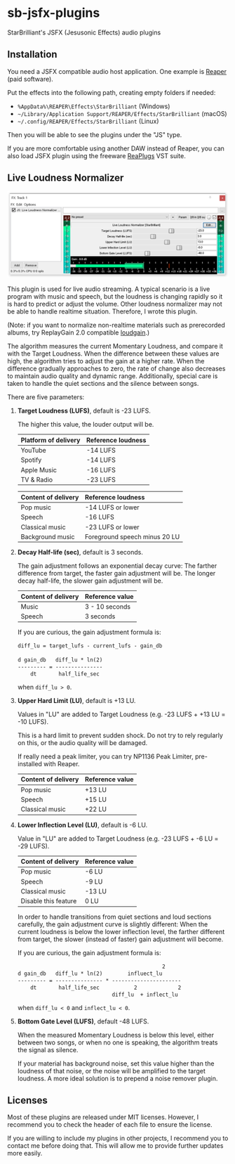 # sb-jsfx-plugins
StarBrilliant's JSFX (Jesusonic Effects) audio plugins

## Installation

You need a JSFX compatible audio host application. One example is [Reaper](https://www.reaper.fm) (paid software).

Put the effects into the following path, creating empty folders if needed:
- `%AppData%\REAPER\Effects\StarBrilliant` (Windows)
- `~/Library/Application Support/REAPER/Effects/StarBrilliant` (macOS)
- `~/.config/REAPER/Effects/StarBrilliant` (Linux)

Then you will be able to see the plugins under the "JS" type.

If you are more comfortable using another DAW instead of Reaper, you can also load JSFX plugin using the freeware [ReaPlugs](https://www.reaper.fm/reaplugs/) VST suite.

## Live Loudness Normalizer

![Screenshot](screenshots/Live%20Loudness%20Normalizer.png)

This plugin is used for live audio streaming. A typical scenario is a live program with music and speech, but the loudness is changing rapidly so it is hard to predict or adjust the volume. Other loudness normalizer may not be able to handle realtime situation. Therefore, I wrote this plugin.

(Note: if you want to normalize non-realtime materials such as prerecorded albums, try ReplayGain 2.0 compatible [loudgain](https://github.com/Moonbase59/loudgain).)

The algorithm measures the current Momentary Loudness, and compare it with the Target Loudness. When the difference between these values are high, the algorithm tries to adjust the gain at a higher rate. When the difference gradually approaches to zero, the rate of change also decreases to maintain audio quality and dynamic range. Additionally, special care is taken to handle the quiet sections and the silence between songs.

There are five parameters:

1. **Target Loudness (LUFS)**, default is -23 LUFS.

   The higher this value, the louder output will be.

   | Platform of delivery | Reference loudness |
   |----------------------|--------------------|
   | YouTube              | -14 LUFS           |
   | Spotify              | -14 LUFS           |
   | Apple Music          | -16 LUFS           |
   | TV & Radio           | -23 LUFS           |

   | Content of delivery  | Reference loudness            |
   |----------------------|-------------------------------|
   | Pop music            | -14 LUFS or lower             |
   | Speech               | -16 LUFS                      |
   | Classical music      | -23 LUFS or lower             |
   | Background music     | Foreground speech minus 20 LU |

2. **Decay Half-life (sec)**, default is 3 seconds.

   The gain adjustment follows an exponential decay curve: The farther difference from target, the faster gain adjustment will be. The longer decay half-life, the slower gain adjustment will be.

   | Content of delivery  | Reference value |
   |----------------------|-----------------|
   | Music                | 3 - 10 seconds  |
   | Speech               | 3 seconds       |

   If you are curious, the gain adjustment formula is:
   ```
   diff_lu = target_lufs - current_lufs - gain_db

   d gain_db   diff_lu * ln(2)
   --------- = ---------------
       dt       half_life_sec
   ```
   when `diff_lu > 0`.

3. **Upper Hard Limit (LU)**, default is +13 LU.

   Values in "LU" are added to Target Loudness (e.g. -23 LUFS + +13 LU = -10 LUFS).

   This is a hard limit to prevent sudden shock. Do not try to rely regularly on this, or the audio quality will be damaged.

   If really need a peak limiter, you can try NP1136 Peak Limiter, pre-installed with Reaper.

   | Content of delivery  | Reference value |
   |----------------------|-----------------|
   | Pop music            | +13 LU          |
   | Speech               | +15 LU          |
   | Classical music      | +22 LU          |

4. **Lower Inflection Level (LU)**, default is -6 LU.

   Value in "LU" are added to Target Loudness (e.g. -23 LUFS + -6 LU = -29 LUFS).

   | Content of delivery  | Reference value |
   |----------------------|-----------------|
   | Pop music            | -6 LU           |
   | Speech               | -9 LU           |
   | Classical music      | -13 LU          |
   | Disable this feature | 0 LU            |

   In order to handle transitions from quiet sections and loud sections carefully, the gain adjustment curve is slightly different: When the current loudness is below the lower inflection level, the farther different from target, the slower (instead of faster) gain adjustment will become.

   If you are curious, the gain adjustment formula is:
   ```
                                                 2
   d gain_db   diff_lu * ln(2)        influect_lu
   --------- = --------------- * ----------------------
       dt       half_life_sec           2             2
                                 diff_lu  + inflect_lu 
   ```
   when `diff_lu < 0` and `inflect_lu < 0`.

5. **Bottom Gate Level (LUFS)**, default -48 LUFS.

   When the measured Momentary Loudness is below this level, either between two songs, or when no one is speaking, the algorithm treats the signal as silence.

   If your material has background noise, set this value higher than the loudness of that noise, or the noise will be amplified to the target loudness. A more ideal solution is to prepend a noise remover plugin.

## Licenses

Most of these plugins are released under MIT licenses. However, I recommend you to check the header of each file to ensure the license.

If you are willing to include my plugins in other projects, I recommend you to contact me before doing that. This will allow me to provide further updates more easily.
